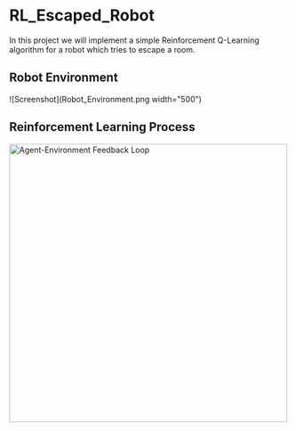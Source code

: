 # RL_Escaped_Robot

In this project we will implement a simple Reinforcement Q-Learning algorithm for a robot which tries to escape a room.

## Robot Environment

![Screenshot](Robot_Environment.png width="500")

## Reinforcement Learning Process

<img src="https://miro.medium.com/max/1808/1*WOYVzYnF-rbdcgZU2Wt9Yw.png" alt="Agent-Environment Feedback Loop" width="500"/>
